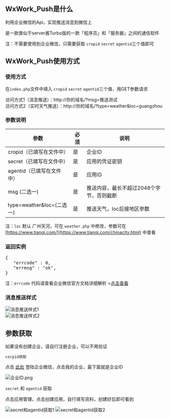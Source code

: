 ## WxWork_Push是什么

利用企业微信的Api，实现推送消息到微信上

是一款类似于server酱Turbo版的一款「程序员」和「服务器」之间的通信软件

注：不需要使用到企业微信，只需要获取 `cropid` `secret` `agentid`三个值即可

## WxWork_Push使用方式

### 使用方式

在`index.php`文件中填入 `cropid` `secret` `agentid`三个值，用GET参数请求

访问方式1（消息推送）：http://你的域名/?msg=推送测试  
访问方式2（实时天气推送）：http://你的域名/?type=weather&loc=guangzhou


### 参数说明

| 参数 | 必须 | 说明 |
| ------------ | ------------ | ------------ |
| cropid（已填写在文件中） | 是 | 企业ID |
| secret（已填写在文件中） | 是 | 应用的凭证密钥 |
| agentid（已填写在文件中） | 是 | 应用ID |
| msg (二选一) | 是 | 推送内容，最长不超过2048个字节，否则截断 |
| type=weather&loc=(二选一) | 是 | 推送天气，loc后接地区参数 |

注：`loc` 默认 广州天河，可在 `weather.php` 中修改，参数可在 [https://www.tianqi.com/](https://www.tianqi.com/chinacity.html) 中查看


### 返回实例
<pre>
{
   "errcode" : 0,
   "errmsg" : "ok",
}
</pre>

注：`errcode` 代码请查看企业微信官方文档详细解析 >[点击查看](https://work.weixin.qq.com/api/doc/90000/90139/90313)

### 消息推送样式  
![消息推送样式1](https://i.loli.net/2021/02/22/DAPXkuBl346FZrm.png)  
![消息推送样式2](https://i.loli.net/2021/02/22/yPBONoSTzbcHxUl.png)  

## 参数获取
如果没有创建企业，请自行注册企业，可以不用验证

`corpid获取`

点击 [此处](https://work.weixin.qq.com/wework_admin/frame#profile) 登陆企业微信，点击我的企业，最下面就是企业ID

![企业ID.png](https://i.loli.net/2021/02/22/kmAyYGjxZe2C5pM.png)

`secret` 和 `agentid` 获取

点击应用管理，点击创建应用，自行填写资料，创建好后即可看到

![secret和agentid获取1](https://i.loli.net/2021/02/22/ZRutYNels41IFDU.png)
![secret和agentid获取2](https://i.loli.net/2021/02/22/arqSobE7kxNDwYX.png)
